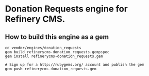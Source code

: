 # Donation Requests engine for Refinery CMS.

## How to build this engine as a gem

    cd vendor/engines/donation_requests
    gem build refinerycms-donation_requests.gempspec
    gem install refinerycms-donation_requests.gem
    
    # Sign up for a http://rubygems.org/ account and publish the gem
    gem push refinerycms-donation_requests.gem